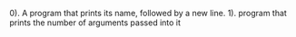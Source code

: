 0). A program that prints its name, followed by a new line.
1). program that prints the number of arguments passed into it
